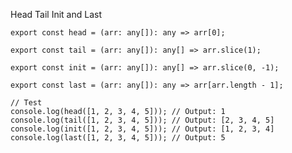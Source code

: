 Head Tail Init and Last

    export const head = (arr: any[]): any => arr[0];
    
    export const tail = (arr: any[]): any[] => arr.slice(1);
    
    export const init = (arr: any[]): any[] => arr.slice(0, -1);
    
    export const last = (arr: any[]): any => arr[arr.length - 1];
    
    // Test
    console.log(head([1, 2, 3, 4, 5])); // Output: 1
    console.log(tail([1, 2, 3, 4, 5])); // Output: [2, 3, 4, 5]
    console.log(init([1, 2, 3, 4, 5])); // Output: [1, 2, 3, 4]
    console.log(last([1, 2, 3, 4, 5])); // Output: 5
